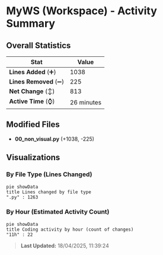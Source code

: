 # MyWS (Workspace) - Activity Summary 

## Overall Statistics

| Stat                   | Value                                                             |
| ---------------------- | ----------------------------------------------------------------- |
| **Lines Added** (➕)   | 1038                                          |
| **Lines Removed** (➖) | 225                                        |
| **Net Change** (↕)    | 813                |
| **Active Time** (⌚)   | 26 minutes |


## Modified Files
- **00_non_visual.py** (+1038, -225)

## Visualizations

### By File Type (Lines Changed)

```mermaid
pie showData
title Lines changed by file type
".py" : 1263
```

### By Hour (Estimated Activity Count)

```mermaid
pie showData
title Coding activity by hour (count of changes)
"11h" : 22
```


> **Last Updated:** 18/04/2025, 11:39:24